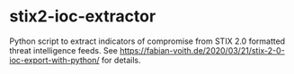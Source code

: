 # stix2-ioc-extractor
Python script to extract indicators of compromise from STIX 2.0 formatted threat intelligence feeds.
See https://fabian-voith.de/2020/03/21/stix-2-0-ioc-export-with-python/ for details.
